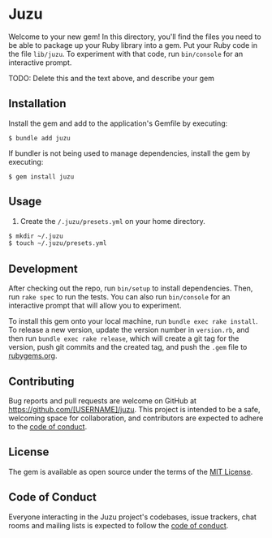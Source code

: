 # Juzu

Welcome to your new gem! In this directory, you'll find the files you need to be able to package up your Ruby library into a gem. Put your Ruby code in the file `lib/juzu`. To experiment with that code, run `bin/console` for an interactive prompt.

TODO: Delete this and the text above, and describe your gem

## Installation

Install the gem and add to the application's Gemfile by executing:

    $ bundle add juzu

If bundler is not being used to manage dependencies, install the gem by executing:

    $ gem install juzu

## Usage

1. Create the `/.juzu/presets.yml` on your home directory.

```sh
$ mkdir ~/.juzu
$ touch ~/.juzu/presets.yml
```

## Development

After checking out the repo, run `bin/setup` to install dependencies. Then, run `rake spec` to run the tests. You can also run `bin/console` for an interactive prompt that will allow you to experiment.

To install this gem onto your local machine, run `bundle exec rake install`. To release a new version, update the version number in `version.rb`, and then run `bundle exec rake release`, which will create a git tag for the version, push git commits and the created tag, and push the `.gem` file to [rubygems.org](https://rubygems.org).

## Contributing

Bug reports and pull requests are welcome on GitHub at https://github.com/[USERNAME]/juzu. This project is intended to be a safe, welcoming space for collaboration, and contributors are expected to adhere to the [code of conduct](https://github.com/[USERNAME]/juzu/blob/main/CODE_OF_CONDUCT.md).

## License

The gem is available as open source under the terms of the [MIT License](https://opensource.org/licenses/MIT).

## Code of Conduct

Everyone interacting in the Juzu project's codebases, issue trackers, chat rooms and mailing lists is expected to follow the [code of conduct](https://github.com/[USERNAME]/juzu/blob/main/CODE_OF_CONDUCT.md).
